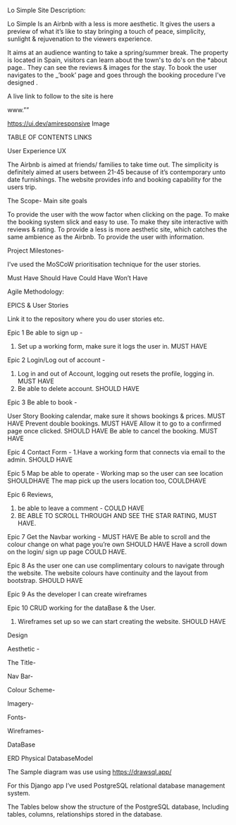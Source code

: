 Lo Simple
Site Description:

Lo Simple Is an Airbnb with a less is more aesthetic.
It gives the users a preview of what it’s like to stay bringing a touch of peace, simplicity, sunlight & rejuvenation to the viewers experience.

It aims at an audience wanting to take a spring/summer break.
The property is located in Spain, visitors can learn about the town's to do's on the \*about page..
They can see the reviews & images for the stay. To book the user navigates to the \_’book’ page and goes through the booking procedure I’ve designed .

A live link to follow to the site is here

www.””

https://ui.dev/amiresponsive Image

TABLE OF CONTENTS LINKS

User Experience UX

The Airbnb is aimed at friends/ families to take time out.
The simplicity is definitely aimed at users between 21-45 because of it’s contemporary unto date furnishings.
The website provides info and booking capability for the users trip.

The Scope-
Main site goals

To provide the user with the wow factor when clicking on the page.
To make the booking system slick and easy to use.
To make they site interactive with reviews & rating.
To provide a less is more aesthetic site, which catches the same ambience as the Airbnb.
To provide the user with information.

Project Milestones-

I’ve used the MoSCoW prioritisation technique for the user stories.

Must Have
Should Have
Could Have
Won’t Have

Agile Methodology:

EPICS & User Stories

Link it to the repository where you do user stories etc.

Epic 1
Be able to sign up -

1. Set up a working form, make sure it logs the user in. MUST HAVE

Epic 2
Login/Log out of account -

1. Log in and out of Account, logging out resets the profile, logging in. MUST HAVE
2. Be able to delete account. SHOULD HAVE

Epic 3
Be able to book -

User Story
Booking calendar, make sure it shows bookings & prices. MUST HAVE
Prevent double bookings. MUST HAVE
Allow it to go to a confirmed page once clicked. SHOULD HAVE
Be able to cancel the booking. MUST HAVE

Epic 4
Contact Form -
1.Have a working form that connects via email to the admin. SHOULD HAVE

Epic 5
Map be able to operate -
Working map so the user can see location SHOULDHAVE
The map pick up the users location too, COULDHAVE

Epic 6
Reviews,

1. be able to leave a comment - COULD HAVE
2. BE ABLE TO SCROLL THROUGH AND SEE THE STAR RATING, MUST HAVE.

Epic 7
Get the Navbar working - MUST HAVE
Be able to scroll and the colour change on what page you’re own SHOULD HAVE
Have a scroll down on the login/ sign up page COULD HAVE.

Epic 8
As the user one can use complimentary colours to navigate through the website.
The website colours have continuity and the layout from bootstrap. SHOULD HAVE

Epic 9
As the developer I can create wireframes

Epic 10
CRUD working for the dataBase & the User.

1. Wireframes set up so we can start creating the website. SHOULD HAVE

Design

Aesthetic -

The Title-

Nav Bar-

Colour Scheme-

Imagery-

Fonts-

Wireframes-

DataBase

ERD Physical DatabaseModel

The Sample diagram was use using https://drawsql.app/

For this Django app I’ve used PostgreSQL relational database management system.

The Tables below show the structure of the PostgreSQL database,
Including tables, columns, relationships stored in the database.
